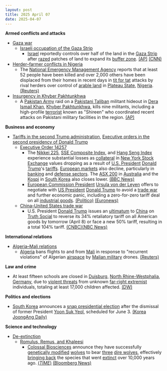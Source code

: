 ```yaml
---
layout: post
title: 2025 April 07
date: 2025-04-07
---
```



**Armed conflicts and attacks**

* [Gaza war](https://en.wikipedia.org/wiki/Gaza_war "Gaza war")
  + [Israeli occupation of the Gaza Strip](https://en.wikipedia.org/wiki/Israeli_occupation_of_the_Gaza_Strip "Israeli occupation of the Gaza Strip")
    - [Israel](https://en.wikipedia.org/wiki/Israel "Israel") reportedly controls over half of the land in the [Gaza Strip](https://en.wikipedia.org/wiki/Gaza_Strip "Gaza Strip") after [razed](https://en.wikipedia.org/wiki/Razing "Razing") patches of land to expand its [buffer zone](https://en.wikipedia.org/wiki/Buffer_zone "Buffer zone"). [(AP)](https://apnews.com/article/gaza-buffer-zone-ceasefire-b7dada19483a3f8ef2fdecbc745ee6b5) [(CNN)](https://www.cnn.com/2025/04/07/middleeast/israel-gaza-buffer-zone-troops-intl/index.html)
* [Herder–farmer conflicts in Nigeria](https://en.wikipedia.org/wiki/Herder%E2%80%93farmer_conflicts_in_Nigeria "Herder–farmer conflicts in Nigeria")
  + The [National Emergency Management Agency](https://en.wikipedia.org/wiki/National_Emergency_Management_Agency_%28Nigeria%29 "National Emergency Management Agency (Nigeria)") reports that at least 52 people have been killed and over 2,000 others have been displaced from their homes in recent days in [tit for tat](https://en.wikipedia.org/wiki/Tit_for_tat "Tit for tat") attacks by rival herders over control of [arable land](https://en.wikipedia.org/wiki/Arable_land "Arable land") in [Plateau State](https://en.wikipedia.org/wiki/Plateau_State "Plateau State"), [Nigeria](https://en.wikipedia.org/wiki/Nigeria "Nigeria"). [(Reuters)](https://www.reuters.com/world/africa/gunmen-kill-least-52-people-nigerias-plateau-state-2025-04-07/)
* [Insurgency in Khyber Pakhtunkhwa](https://en.wikipedia.org/wiki/Insurgency_in_Khyber_Pakhtunkhwa "Insurgency in Khyber Pakhtunkhwa")
  + A [Pakistan Army](https://en.wikipedia.org/wiki/Pakistan_Army "Pakistan Army") raid on a [Pakistani Taliban](https://en.wikipedia.org/wiki/Pakistani_Taliban "Pakistani Taliban") militant hideout in [Dera Ismail Khan](https://en.wikipedia.org/wiki/Dera_Ismail_Khan "Dera Ismail Khan"), [Khyber Pakhtunkhwa](https://en.wikipedia.org/wiki/Khyber_Pakhtunkhwa "Khyber Pakhtunkhwa"), kills nine militants, including a high-profile [terrorist](https://en.wikipedia.org/wiki/Islamic_terrorism "Islamic terrorism") known as "Shireen" who coordinated recent attacks on Pakistani military facilities in the region. [(AP)](https://apnews.com/article/pakistan-security-raid-militants-killed-northwest-9c73a1b91b3697b4928870c7e4645671)

**Business and economy**

* [Tariffs in the second Trump administration](https://en.wikipedia.org/wiki/Tariffs_in_the_second_Trump_administration "Tariffs in the second Trump administration"), [Executive orders in the second presidency of Donald Trump](https://en.wikipedia.org/wiki/List_of_executive_orders_in_the_second_presidency_of_Donald_Trump "List of executive orders in the second presidency of Donald Trump")
  + [Executive Order 14257](https://en.wikipedia.org/wiki/Donald_Trump%27s_Liberation_Day_speech "Donald Trump's Liberation Day speech")
    - The [Nikkei 225](https://en.wikipedia.org/wiki/Nikkei_225 "Nikkei 225"), [SSE Composite Index](https://en.wikipedia.org/wiki/SSE_Composite_Index "SSE Composite Index"), and [Hang Seng Index](https://en.wikipedia.org/wiki/Hang_Seng_Index "Hang Seng Index") experience substantial losses as [collateral](https://en.wikipedia.org/wiki/Collateral_damage "Collateral damage") in [New York Stock Exchange](https://en.wikipedia.org/wiki/New_York_Stock_Exchange "New York Stock Exchange") values dropping as a result of [U.S. President](https://en.wikipedia.org/wiki/U.S._President "U.S. President") [Donald Trump](https://en.wikipedia.org/wiki/Donald_Trump "Donald Trump")'s [tariffs](https://en.wikipedia.org/wiki/Tariff "Tariff"). [European markets](https://en.wikipedia.org/wiki/Economy_of_Europe "Economy of Europe") also decline, particularly in [banking](https://en.wikipedia.org/wiki/Bank "Bank") and [defense sectors](https://en.wikipedia.org/wiki/Arms_industry "Arms industry"). The [ASX 200](https://en.wikipedia.org/wiki/ASX_200 "ASX 200") in [Australia](https://en.wikipedia.org/wiki/Australia "Australia") and the [Kospi](https://en.wikipedia.org/wiki/Kospi "Kospi") in [South Korea](https://en.wikipedia.org/wiki/South_Korea "South Korea") also closes lower. [(BBC News)](https://www.bbc.com/news/articles/c934qzd094wo)
    - [European Commission President](https://en.wikipedia.org/wiki/President_of_the_European_Commission "President of the European Commission") [Ursula von der Leyen](https://en.wikipedia.org/wiki/Ursula_von_der_Leyen "Ursula von der Leyen") offers to negotiate with [US President](https://en.wikipedia.org/wiki/President_of_the_United_States "President of the United States") [Donald Trump](https://en.wikipedia.org/wiki/Donald_Trump "Donald Trump") to avoid a [trade war](https://en.wikipedia.org/wiki/Trade_war "Trade war") and further economic panic, including a zero-for-zero tariff deal on all [industrial goods](https://en.wikipedia.org/wiki/Industrial_engineering "Industrial engineering"). [(Politico)](https://www.politico.eu/article/eu-offers-trump-removal-of-all-tariffs/) [(Euronews)](https://www.euronews.com/my-europe/2025/04/07/von-der-leyen-offers-trump-zero-for-zero-tariffs-deal-on-all-industrial-goods)
  + [China–United States trade war](https://en.wikipedia.org/wiki/China%E2%80%93United_States_trade_war "China–United States trade war")
    - U.S. President [Donald Trump](https://en.wikipedia.org/wiki/Donald_Trump "Donald Trump") issues an [ultimatum](https://en.wikipedia.org/wiki/Ultimatum "Ultimatum") to [China](https://en.wikipedia.org/wiki/China "China") on [Truth Social](https://en.wikipedia.org/wiki/Truth_Social "Truth Social") to reverse its 34% retaliatory tariff on all American goods by tomorrow (April 8) or face a new 50% tariff, resulting in a total 104% tariff. [(CNBC)](https://www.cnbc.com/2025/04/07/trump-tariffs-live-updates-stock-market-crypto.html)[(NBC News)](https://www.nbcnews.com/politics/trump-administration/live-blog/trump-netanyahu-tariffs-live-updates-rcna199871#rcrd76516)

**International relations**

* [Algeria–Mali relations](https://en.wikipedia.org/wiki/Algeria%E2%80%93Mali_relations "Algeria–Mali relations")
  + [Algeria](https://en.wikipedia.org/wiki/Algeria "Algeria") bans flights to and from [Mali](https://en.wikipedia.org/wiki/Mali "Mali") in response to "recurrent violations" of Algerian [airspace](https://en.wikipedia.org/wiki/Airspace "Airspace") by [Malian military](https://en.wikipedia.org/wiki/Malian_Armed_Forces "Malian Armed Forces") drones. [(Reuters)](https://www.reuters.com/world/africa/algeria-bars-flights-mali-due-recurrent-violations-air-space-state-tv-says-2025-04-07/)

**Law and crime**

* At least fifteen schools are closed in [Duisburg](https://en.wikipedia.org/wiki/Duisburg "Duisburg"), [North Rhine-Westphalia](https://en.wikipedia.org/wiki/North_Rhine-Westphalia "North Rhine-Westphalia"), [Germany](https://en.wikipedia.org/wiki/Germany "Germany"), due to [violent threats](https://en.wikipedia.org/wiki/Intimidation "Intimidation") from unknown [far-right extremist](https://en.wikipedia.org/wiki/Far-right_politics_in_Germany_%281945%E2%80%93present%29 "Far-right politics in Germany (1945–present)") individuals, totaling at least 17,000 children affected. [(DW)](https://www.dw.com/en/germany-schools-closed-over-extremist-right-threats/a-72158604)

**Politics and elections**

* [South Korea](https://en.wikipedia.org/wiki/South_Korea "South Korea") announces a [snap presidential election](https://en.wikipedia.org/wiki/2025_South_Korean_presidential_election "2025 South Korean presidential election") after the dismissal of former President [Yoon Suk Yeol](https://en.wikipedia.org/wiki/Yoon_Suk_Yeol "Yoon Suk Yeol"), scheduled for June 3. [(Korea JoongAng Daily)](https://koreajoongangdaily.joins.com/news/2025-04-07/national/politics/Govt-sets-snap-presidential-election-for-June-3/2279095)

**Science and technology**

* [De-extinction](https://en.wikipedia.org/wiki/De-extinction "De-extinction")
  + [Romulus, Remus, and Khaleesi](https://en.wikipedia.org/wiki/Romulus%2C_Remus%2C_and_Khaleesi_%28dire_wolves%29 "Romulus, Remus, and Khaleesi (dire wolves)")
    - [Colossal Biosciences](https://en.wikipedia.org/wiki/Colossal_Biosciences "Colossal Biosciences") announce they have successfully [genetically modified](https://en.wikipedia.org/wiki/Genetic_modification "Genetic modification") [wolves](https://en.wikipedia.org/wiki/Wolf "Wolf") to bear [three](https://en.wikipedia.org/wiki/Romulus%2C_Remus%2C_and_Khaleesi_%28dire_wolves%29 "Romulus, Remus, and Khaleesi (dire wolves)") [dire wolves](https://en.wikipedia.org/wiki/Dire_wolf "Dire wolf"), effectively [bringing back](https://en.wikipedia.org/wiki/De-extinction "De-extinction") the species that went [extinct](https://en.wikipedia.org/wiki/Extinct "Extinct") over 10,000 years ago. [(*TIME*)](https://time.com/7274542/colossal-dire-wolf/) [(Bloomberg News)](https://www.bloomberg.com/news/articles/2025-04-07/-de-extinction-startup-with-10-billion-valuation-revives-dire-wolf)
